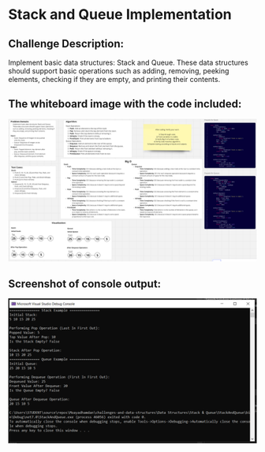 # Stack and Queue Implementation

## Challenge Description:
Implement basic data structures: Stack and Queue. These data structures should support basic operations such as adding, removing, peeking elements, checking if they are empty, and printing their contents.

## The whiteboard image with the code included:
![Whiteboard Image](Assets/Stack%20and%20Queue%20Implementation.png)

## Screenshot of console output:
![Console Output](Assets/screenshot%20of%20console%20output.PNG)
